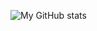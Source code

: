 ![My GitHub stats](https://github-readme-stats.vercel.app/api?username=JavaDevMC&hide=contribs,prs)
